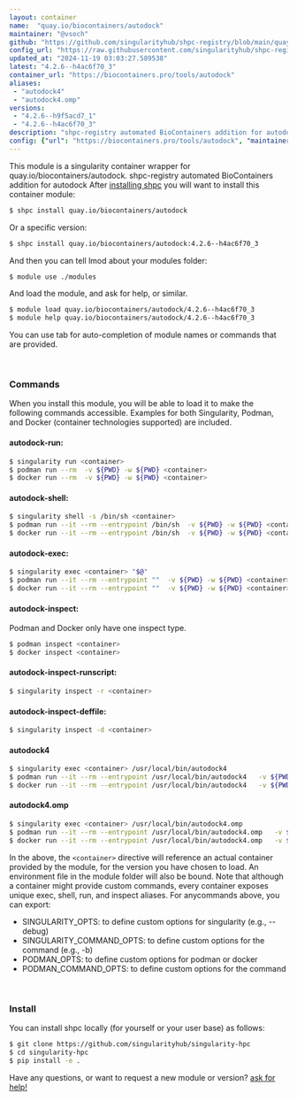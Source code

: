 ```yaml
---
layout: container
name:  "quay.io/biocontainers/autodock"
maintainer: "@vsoch"
github: "https://github.com/singularityhub/shpc-registry/blob/main/quay.io/biocontainers/autodock/container.yaml"
config_url: "https://raw.githubusercontent.com/singularityhub/shpc-registry/main/quay.io/biocontainers/autodock/container.yaml"
updated_at: "2024-11-19 03:03:27.589538"
latest: "4.2.6--h4ac6f70_3"
container_url: "https://biocontainers.pro/tools/autodock"
aliases:
 - "autodock4"
 - "autodock4.omp"
versions:
 - "4.2.6--h9f5acd7_1"
 - "4.2.6--h4ac6f70_3"
description: "shpc-registry automated BioContainers addition for autodock"
config: {"url": "https://biocontainers.pro/tools/autodock", "maintainer": "@vsoch", "description": "shpc-registry automated BioContainers addition for autodock", "latest": {"4.2.6--h4ac6f70_3": "sha256:944207a5e88587c5abfa6de54a67a3d4fcc2f2e9b15fc717ebd055b3cba21ed6"}, "tags": {"4.2.6--h9f5acd7_1": "sha256:7e885b64621b5c311b10889785143e580a323ca0281ca515c7c5c8ba475e8399", "4.2.6--h4ac6f70_3": "sha256:944207a5e88587c5abfa6de54a67a3d4fcc2f2e9b15fc717ebd055b3cba21ed6"}, "docker": "quay.io/biocontainers/autodock", "aliases": {"autodock4": "/usr/local/bin/autodock4", "autodock4.omp": "/usr/local/bin/autodock4.omp"}}
---
```


This module is a singularity container wrapper for quay.io/biocontainers/autodock.
shpc-registry automated BioContainers addition for autodock
After [installing shpc](#install) you will want to install this container module:


```bash
$ shpc install quay.io/biocontainers/autodock
```

Or a specific version:

```bash
$ shpc install quay.io/biocontainers/autodock:4.2.6--h4ac6f70_3
```

And then you can tell lmod about your modules folder:

```bash
$ module use ./modules
```

And load the module, and ask for help, or similar.

```bash
$ module load quay.io/biocontainers/autodock/4.2.6--h4ac6f70_3
$ module help quay.io/biocontainers/autodock/4.2.6--h4ac6f70_3
```

You can use tab for auto-completion of module names or commands that are provided.

<br>

### Commands

When you install this module, you will be able to load it to make the following commands accessible.
Examples for both Singularity, Podman, and Docker (container technologies supported) are included.

#### autodock-run:

```bash
$ singularity run <container>
$ podman run --rm  -v ${PWD} -w ${PWD} <container>
$ docker run --rm  -v ${PWD} -w ${PWD} <container>
```

#### autodock-shell:

```bash
$ singularity shell -s /bin/sh <container>
$ podman run --it --rm --entrypoint /bin/sh  -v ${PWD} -w ${PWD} <container>
$ docker run --it --rm --entrypoint /bin/sh  -v ${PWD} -w ${PWD} <container>
```

#### autodock-exec:

```bash
$ singularity exec <container> "$@"
$ podman run --it --rm --entrypoint ""  -v ${PWD} -w ${PWD} <container> "$@"
$ docker run --it --rm --entrypoint ""  -v ${PWD} -w ${PWD} <container> "$@"
```

#### autodock-inspect:

Podman and Docker only have one inspect type.

```bash
$ podman inspect <container>
$ docker inspect <container>
```

#### autodock-inspect-runscript:

```bash
$ singularity inspect -r <container>
```

#### autodock-inspect-deffile:

```bash
$ singularity inspect -d <container>
```


#### autodock4

```bash
$ singularity exec <container> /usr/local/bin/autodock4
$ podman run --it --rm --entrypoint /usr/local/bin/autodock4   -v ${PWD} -w ${PWD} <container> -c " $@"
$ docker run --it --rm --entrypoint /usr/local/bin/autodock4   -v ${PWD} -w ${PWD} <container> -c " $@"
```


#### autodock4.omp

```bash
$ singularity exec <container> /usr/local/bin/autodock4.omp
$ podman run --it --rm --entrypoint /usr/local/bin/autodock4.omp   -v ${PWD} -w ${PWD} <container> -c " $@"
$ docker run --it --rm --entrypoint /usr/local/bin/autodock4.omp   -v ${PWD} -w ${PWD} <container> -c " $@"
```



In the above, the `<container>` directive will reference an actual container provided
by the module, for the version you have chosen to load. An environment file in the
module folder will also be bound. Note that although a container
might provide custom commands, every container exposes unique exec, shell, run, and
inspect aliases. For anycommands above, you can export:

 - SINGULARITY_OPTS: to define custom options for singularity (e.g., --debug)
 - SINGULARITY_COMMAND_OPTS: to define custom options for the command (e.g., -b)
 - PODMAN_OPTS: to define custom options for podman or docker
 - PODMAN_COMMAND_OPTS: to define custom options for the command

<br>

### Install

You can install shpc locally (for yourself or your user base) as follows:

```bash
$ git clone https://github.com/singularityhub/singularity-hpc
$ cd singularity-hpc
$ pip install -e .
```

Have any questions, or want to request a new module or version? [ask for help!](https://github.com/singularityhub/singularity-hpc/issues)